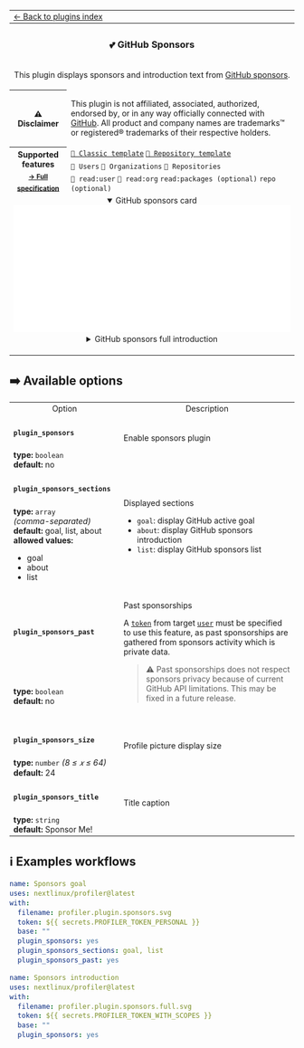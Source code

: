 <!--header-->
<table>
  <tr><td colspan="2"><a href="/README.md#-plugins">← Back to plugins index</a></td></tr>
  <tr><th colspan="2"><h3>💕 GitHub Sponsors</h3></th></tr>
  <tr><td colspan="2" align="center"><p>This plugin displays sponsors and introduction text from <a href="https://github.com/sponsors/">GitHub sponsors</a>.</p>
</td></tr>
  <tr><th>⚠️ Disclaimer</th><td><p>This plugin is not affiliated, associated, authorized, endorsed by, or in any way officially connected with <a href="https://github.com">GitHub</a>.
All product and company names are trademarks™ or registered® trademarks of their respective holders.</p>
</td></tr>
  <tr>
    <th rowspan="3">Supported features<br><sub><a href="metadata.yml">→ Full specification</a></sub></th>
    <td><a href="/source/templates/classic/README.md"><code>📗 Classic template</code></a> <a href="/source/templates/repository/README.md"><code>📘 Repository template</code></a></td>
  </tr>
  <tr>
    <td><code>👤 Users</code> <code>👥 Organizations</code> <code>📓 Repositories</code></td>
  </tr>
  <tr>
    <td><code>🔑 read:user</code> <code>🔑 read:org</code> <code>read:packages (optional)</code> <code>repo (optional)</code></td>
  </tr>
  <tr>
    <td colspan="2" align="center">
      <details open><summary>GitHub sponsors card</summary><img src="https://github.com/nextlinux/profiler/blob/examples/profiler.plugin.sponsors.svg" alt=""></img></details>
      <details><summary>GitHub sponsors full introduction</summary><img src="https://github.com/nextlinux/profiler/blob/examples/profiler.plugin.sponsors.full.svg" alt=""></img></details>
      <img width="900" height="1" alt="">
    </td>
  </tr>
</table>
<!--/header-->

## ➡️ Available options

<!--options-->
<table>
  <tr>
    <td align="center" nowrap="nowrap">Option</i></td><td align="center" nowrap="nowrap">Description</td>
  </tr>
  <tr>
    <td nowrap="nowrap"><h4><code>plugin_sponsors</code></h4></td>
    <td rowspan="2"><p>Enable sponsors plugin</p>
<img width="900" height="1" alt=""></td>
  </tr>
  <tr>
    <td nowrap="nowrap"><b>type:</b> <code>boolean</code>
<br>
<b>default:</b> no<br></td>
  </tr>
  <tr>
    <td nowrap="nowrap"><h4><code>plugin_sponsors_sections</code></h4></td>
    <td rowspan="2"><p>Displayed sections</p>
<ul>
<li><code>goal</code>: display GitHub active goal</li>
<li><code>about</code>: display GitHub sponsors introduction</li>
<li><code>list</code>: display GitHub sponsors list</li>
</ul>
<img width="900" height="1" alt=""></td>
  </tr>
  <tr>
    <td nowrap="nowrap"><b>type:</b> <code>array</code>
<i>(comma-separated)</i>
<br>
<b>default:</b> goal, list, about<br>
<b>allowed values:</b><ul><li>goal</li><li>about</li><li>list</li></ul></td>
  </tr>
  <tr>
    <td nowrap="nowrap"><h4><code>plugin_sponsors_past</code></h4></td>
    <td rowspan="2"><p>Past sponsorships</p>
<p>A <a href="/source/plugins/core/README.md#token"><code>token</code></a> from target <a href="/source/plugins/core/README.md#user"><code>user</code></a> must be specified to use this feature, as past sponsorships are gathered from sponsors activity which is private data.</p>
<blockquote>
<p>⚠️ Past sponsorships does not respect sponsors privacy because of current GitHub API limitations. This may be fixed in a future release.</p>
</blockquote>
<img width="900" height="1" alt=""></td>
  </tr>
  <tr>
    <td nowrap="nowrap"><b>type:</b> <code>boolean</code>
<br>
<b>default:</b> no<br></td>
  </tr>
  <tr>
    <td nowrap="nowrap"><h4><code>plugin_sponsors_size</code></h4></td>
    <td rowspan="2"><p>Profile picture display size</p>
<img width="900" height="1" alt=""></td>
  </tr>
  <tr>
    <td nowrap="nowrap"><b>type:</b> <code>number</code>
<i>(8 ≤
𝑥
≤ 64)</i>
<br>
<b>default:</b> 24<br></td>
  </tr>
  <tr>
    <td nowrap="nowrap"><h4><code>plugin_sponsors_title</code></h4></td>
    <td rowspan="2"><p>Title caption</p>
<img width="900" height="1" alt=""></td>
  </tr>
  <tr>
    <td nowrap="nowrap"><b>type:</b> <code>string</code>
<br>
<b>default:</b> Sponsor Me!<br></td>
  </tr>
</table>
<!--/options-->

## ℹ️ Examples workflows

<!--examples-->
```yaml
name: Sponsors goal
uses: nextlinux/profiler@latest
with:
  filename: profiler.plugin.sponsors.svg
  token: ${{ secrets.PROFILER_TOKEN_PERSONAL }}
  base: ""
  plugin_sponsors: yes
  plugin_sponsors_sections: goal, list
  plugin_sponsors_past: yes

```
```yaml
name: Sponsors introduction
uses: nextlinux/profiler@latest
with:
  filename: profiler.plugin.sponsors.full.svg
  token: ${{ secrets.PROFILER_TOKEN_WITH_SCOPES }}
  base: ""
  plugin_sponsors: yes

```
<!--/examples-->
